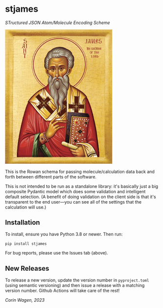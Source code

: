 # stjames

*STructured JSON Atom/Molecule Encoding Scheme*

<img src='img/james_icon.jpg' width=350>

This is the Rowan schema for passing molecule/calculation data back and forth between different parts of the software.

This is not intended to be run as a standalone library: it's basically just a big composite Pydantic model which does some validation and intelligent default selection.
(A benefit of doing validation on the client side is that it's transparent to the end user—you can see all of the settings that the calculation will use.)

## Installation

To install, ensure you have Python 3.8 or newer. Then run:

```
pip install stjames
```

For bug reports, please use the Issues tab (above).

## New Releases

To release a new version, update the version number in ``pyproject.toml`` (using semantic versioning) and then issue a release with a matching version number. Github Actions will take care of the rest!

*Corin Wagen, 2023*
